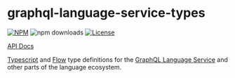 # graphql-language-service-types

[![NPM](https://img.shields.io/npm/v/graphql-language-service-types.svg?style=flat-square)](https://npmjs.com/graphql-language-service-types)
![npm downloads](https://img.shields.io/npm/dm/graphql-language-service-types?label=npm%20downloads)
[![License](https://img.shields.io/npm/l/graphql-language-service-types.svg?style=flat-square)](LICENSE)

[API Docs](https://graphiql-test.netlify.app/typedoc/modules/graphql_language_service_types.html)

[Typescript](https://typescript.com) and [Flow](https://flowtype.org/) type definitions for the [GraphQL Language Service](https://github.com/graphql/graphiql/tree/main/packages/graphql-language-service) and other parts of the language ecosystem.
